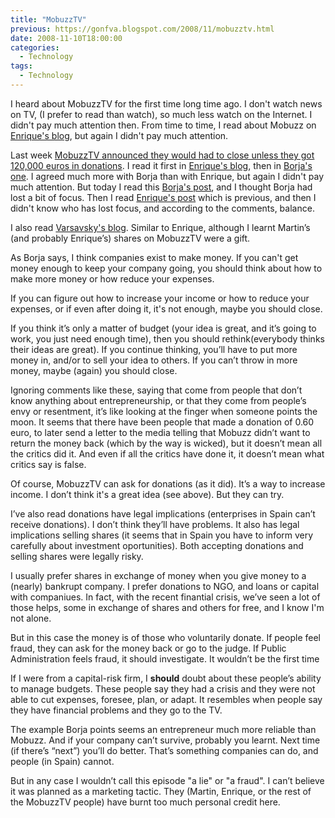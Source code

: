 ```yaml
---
title: "MobuzzTV"
previous: https://gonfva.blogspot.com/2008/11/mobuzztv.html
date: 2008-11-10T18:00:00
categories:
  - Technology
tags:
  - Technology
---
```


I heard about MobuzzTV for the first time long time ago. I don't watch news on TV, (I prefer to read than watch), so much less watch on the Internet. I didn't pay much attention then.
From time to time, I read about Mobuzz on [Enrique's blog](http://www.enriquedans.com/), but again I didn't pay much attention.

Last week [MobuzzTV announced they would had to close unless they got 120,000 euros in donations](http://www.mobuzz.tv/SalvarMobuzz.php). I read it first in [Enrique's blog](http://www.enriquedans.com), then in [Borja's one](http://desencadenado.com/2008/11/sobre-los-donativos-a-mobuzz.html). I agreed much more with Borja than with Enrique, but again I didn't pay much attention.
But today I read this [Borja's post](http://desencadenado.com/2008/11/la-estafa-viral-de-mobuzz.html), and I thought Borja had lost a bit of focus. Then I read [Enrique's post](http://www.enriquedans.com/2008/11/novedades-en-mobuzztv.html) which is previous, and then I didn't know who has lost focus, and according to the comments, balance.

I also read [Varsavsky's blog](https://spanish.martinvarsavsky.net). Similar to Enrique, although I learnt Martin’s (and probably Enrique’s) shares on MobuzzTV were a gift.

As Borja says, I think companies exist to make money. If you can't get money enough to keep your company going, you should think about how to make more money or how reduce your expenses.

If you can figure out how to increase your income or how to reduce your expenses, or if even after doing it, it's not enough, maybe you should close.

If you think it’s only a matter of budget (your idea is great, and it’s going to work, you just need enough time), then you should rethink(everybody thinks their ideas are great). If you continue thinking, you’ll have to put more money in, and/or to sell your idea to others. If you can’t throw in more money, maybe (again) you should close.

Ignoring comments like these, saying that come from people that don’t know anything about entrepreneurship, or that they come from people’s envy or resentment, it’s like looking at the finger when someone points the moon. It seems that there have been people that made a donation of 0.60 euro, to later send a letter to the media telling that Mobuzz didn’t want to return the money back (which by the way is wicked), but it doesn’t mean all the critics did it. And even if all the critics have done it, it doesn’t mean what critics say is false.

Of course, MobuzzTV can ask for donations (as it did). It’s a way to increase income. I don’t think it's a great idea (see above). But they can try.

I’ve also read donations have legal implications (enterprises in Spain can’t receive donations). I don’t think they’ll have problems. It also has legal implications selling shares (it seems that in Spain you have to inform very carefully about investment oportunities). Both accepting donations and selling shares were legally risky.

I usually prefer shares in exchange of money when you give money to a (nearly) bankrupt company. I prefer donations to NGO, and loans or capital with companiues. In fact, with the recent finantial crisis, we’ve seen a lot of those helps, some in exchange of shares and others for free, and I know I'm not alone.

But in this case the money is of those who voluntarily donate. If people feel fraud, they can ask for the money back or go to the judge. If Public Administration feels fraud, it should investigate. It wouldn’t be the first time

If I were from a capital-risk firm, I <b>should</b> doubt about these people’s ability to manage budgets. These people say they had a crisis and they were not able to cut expenses, foresee, plan, or adapt. It resembles when people say they have financial problems and they go to the TV.

The example Borja points seems an entrepreneur much more reliable than Mobuzz. And if your company can’t survive, probably you learnt. Next time (if there’s “next”) you’ll do better. That’s something companies can do, and people (in Spain) cannot.

But in any case I wouldn’t call this episode "a lie" or "a fraud". I can’t believe it was planned as a marketing tactic. They (Martin, Enrique, or the rest of the MobuzzTV people) have burnt too much personal credit here.
